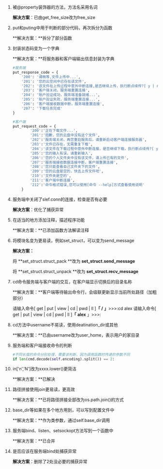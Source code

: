 1. 被@property装饰器的方法，方法名采用名词

   **解决方案**：已由get_free_size改为free_size

2. put和puting中用于判断的部分代码，再次拆分为函数

   **解决方案：**拆分了部分函数

3. 封装状态码变为一个字典

   **解决方案：**将服务器和客户端输出信息封装为字典

   ```python
   #服务端
   put_response_code = {
       '200': '请稍等,文件上传中...',
       '201': '您的云空间中已存在该文件',
       '202': '该文件在上传过程中意外中断连接,是否继续上传，执行断点续传?[ y | n ]>>>',
       '203': '客户端关闭，服务端重置连接',
       '204': '账户验证成功，服务端准备就绪...',
       '205': '账户验证失败，服务端重置连接...',
       '206': '客户端接收数据中断，服务端重置连接',
       '207': '下载任务完成'
   }
   ```
   ```python
   #客户端
   put_request_code = {
           '200':'正在下载文件...',
           '201':'抱歉，您的云盘中没有这个文件',
           '202':'服务端关闭，再您重启服务后，请重新启动客户端连接服务器',
           '203':'文件已存在，无需重复下载',
           '204':'该文件在下载过程中意外中断连接，是否继续下载，执行断点续传?[ y | n]>>>',
           '205':'您的输入有误，请重新输入',
           '206':'您的个人文件夹中没有该文件，请上传已有的文件',
           '207':'服务端接收数据连接中断，客户端重置连接',
           '208':'您只能查看自己文件夹下的文件',
           '209':'您的云盘是空的，快去上传文件吧',
           '210':'文件夹是空的',
           '211':'客户端中断连接',
           '212':'命令格式错误,您可以使用[命令 --help]方式查看使用说明'
       }
   ```


4. 服务端中关闭了slef.conn的连接，检查是否有必要

   **解决方案**：优化了捕获异常

5. 在适当的地方添加注释，描述程序功能

   **解决方案：**已添加函数方法解读注释

6. 将模块名变为更易读，例如set_struct，可以变为send_message

   **解决方案：**

   将 **set_struct.struct_pack **改为 **set_struct.send_message**

   将 **set_struct.struct_unpack **改为 **set_struct.recv_message**

7. cd命令服务端与客户端的交互，在客户端显示切换后的目录名称

   **解决方案：**客户端等待输出命令行，会级联更新显示当前所处路径（加粗部分）

   请输入命令[ get | put | view | cd | pwd | ll ]**「 /** **」**>>>:cd alex
   请输入命令[ get | put | view | cd | pwd | ll ]**「 alex** 」>>>:

8. cd方法中username不易读，使用deatination_dir或其他

   **解决方案：**已由username改为user_home，表示用户的家目录

9. 服务端和客户端接收命令的判断

   ```python
   #不同长度的命令分别处理，需要该判断，因为调用函数时传递的参数不同
   if len(cmd.decode(self.encoding).split()) == 2:
   ```

10. in['n','N']改为xxxx.lower()更简洁

    **解决方案：**已解决

11. 路径拼接使用join更易读，更高效

    **解决方案：**已将路径拼接全部改为os.path.join()的方式

12. base_dir等如果在多个地方用到，可以写到配置文件中

    **解决方案：**作为类参数，通过self.base_dir调用

13. 服务端bind、listen、setsockopt方法写到一个函数中

    **解决方案：**已合并

14. 是否应该在服务端bind处捕获异常

    **解决方案**：删除了2处没必要的捕获异常